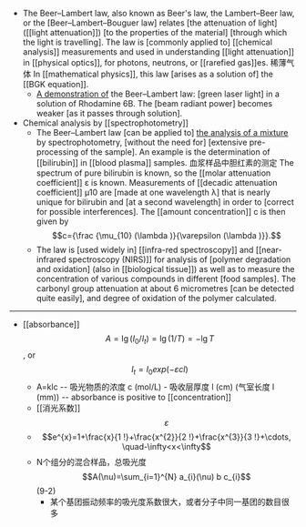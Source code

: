 - The Beer–Lambert law, also known as Beer's law, the Lambert–Beer law, or the [Beer–Lambert–Bouguer law] relates [the attenuation of light]([[light attenuation]]) [to the properties of the material] [through which the light is travelling]. The law is [commonly applied to] [[chemical analysis]] measurements and used in understanding [[light attenuation]] in [[physical optics]], for photons, neutrons, or [[rarefied gas]]es. 稀薄气体 In [[mathematical physics]], this law [arises as a solution of] the [[BGK equation]].
    - [A demonstration of](https://en.wikipedia.org/wiki/File:Beer%E2%80%93Lambert_law_in_solution.JPG) the Beer–Lambert law: [green laser light] in a solution of Rhodamine 6B. The [beam radiant power] becomes weaker [as it passes through solution].
- Chemical analysis by [[spectrophotometry]]
    - The Beer–Lambert law [can be applied to] [the analysis of a mixture]([[mixture]]) by spectrophotometry, [without the need for] [extensive pre-processing of the sample]. An example is the determination of [[bilirubin]] in [[blood plasma]] samples. 血浆样品中胆红素的测定 The spectrum of pure bilirubin is known, so the [[molar attenuation coefficient]] ε is known. Measurements of [[decadic attenuation coefficient]] μ10 are [made at one wavelength λ] that is nearly unique for bilirubin and [at a second wavelength] in order to [correct for possible interferences]. The [[amount concentration]] c is then given by $$c={\frac  {\mu_{10} (\lambda )}{\varepsilon (\lambda )}}.$$
    - The law is [used widely in] [[infra-red spectroscopy]] and [[near-infrared spectroscopy (NIRS)]] for analysis of [polymer degradation and oxidation] (also in [[biological tissue]]) as well as to measure the concentration of various compounds in different [food samples]. The carbonyl group attenuation at about 6 micrometres [can be detected quite easily], and degree of oxidation of the polymer calculated.
- ---
- [[absorbance]] $$A=\lg \left(I_{0} / I_{t}\right)=\lg (1 / T)=-\lg T$$, or $$I_{t} = I_{0} exp(-\varepsilon cl)$$ 
    - A=klc -- 吸光物质的浓度 c (mol/L) - 吸收层厚度 l (cm) (气室长度 l (mm)) -- absorbance is positive to [[concentration]]
    - [[消光系数]] $$\varepsilon$$
    - $$e^{x}=1+\frac{x}{1 !}+\frac{x^{2}}{2 !}+\frac{x^{3}}{3 !}+\cdots, \quad-\infty<x<\infty$$
    - N个组分的混合样品，总吸光度 $$A(\nu)=\sum_{i=1}^{N} a_{i}(\nu) b c_{i}$$ (9-2)
        - 某个基团振动频率的吸光度系数很大，或者分子中同一基团的数目很多

